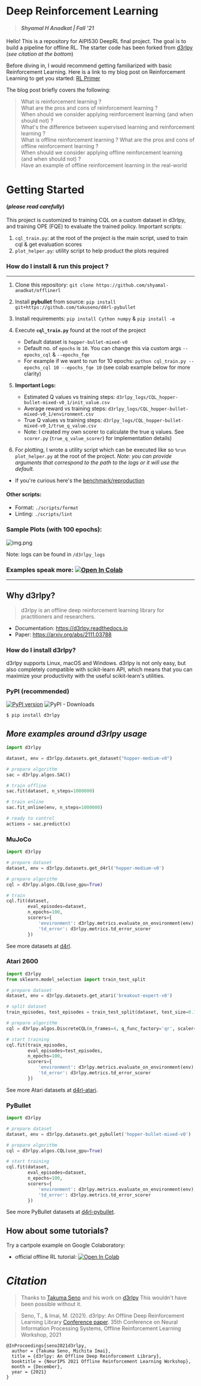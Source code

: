 # Deep Reinforcement Learning

> #### _Shyamal H Anadkat | Fall '21_

Hello! This is a repository for AIPI530 DeepRL final project. The goal is to build a pipeline for offline RL. The
starter code has been forked from [d3rlpy](https://github.com/takuseno/d3rlpy) (_see citation at the bottom_)

Before diving in, I would recommend getting familiarized with basic Reinforcement Learning. Here is a link to my blog
post on Reinforcement Learning to get you started:
[RL Primer](https://shyamalanadkat.medium.com/reinforcement-learning-a-primer-29116d487e42)

The blog post briefly covers the following:

> What is reinforcement learning ? <br/>
> What are the pros and cons of reinforcement learning ? <br/>
> When should we consider applying reinforcement learning (and when should not) ? <br/>
> What's the difference between supervised learning and reinforcement learning ? <br/>
> What is offline reinforcement learning ? What are the pros and cons of offline reinforcement learning ? <br/>
> When should we consider applying offline reinforcement learning (and when should not) ? <br/>
> Have an example of offline reinforcement learning in the real-world <br/>

# Getting Started

#### (_please read carefully_)

This project is customized to training CQL on a custom dataset in d3rlpy, and training OPE (FQE) to evaluate the trained
policy. Important scripts:

1. `cql_train.py`: at the root of the project is the main script, used to train cql & get evaluation scores
2. `plot_helper.py`: utility script to help product the plots required

### How do I install & run this project ?

---

1. Clone this repository: `git clone https://github.com/shyamal-anadkat/offlinerl`

2. Install **pybullet** from source: `pip install git+https://github.com/takuseno/d4rl-pybullet`

3. Install requirements: `pip install Cython numpy` & `pip install -e`

4. Execute **`cql_train.py`** found at the root of the project
    * Default dataset is `hopper-bullet-mixed-v0`
    * Default no. of `epochs` is `10`. You can change this via custom args `--epochs_cql` & `--epochs_fqe`
    * For example if we want to run for 10 epochs: `python cql_train.py --epochs_cql 10 --epochs_fqe 10`
      (see colab example below for more clarity)

5. **Important Logs:**
    * Estimated Q values vs training steps: `d3rlpy_logs/CQL_hopper-bullet-mixed-v0_1/init_value.csv`
    * Average reward vs training steps: `d3rlpy_logs/CQL_hopper-bullet-mixed-v0_1/environment.csv`
    * True Q values vs training steps: `d3rlpy_logs/CQL_hopper-bullet-mixed-v0_1/true_q_value.csv`
    * Note: I created my own scorer to calculate the true q values. See `scorer.py` (`true_q_value_scorer`) for
      implementation details)

6. For plotting, I wrote a utility script which can be executed like so `%run plot_helper.py` at the root of the
   project.
   _Note: you can provide arguments that correspond to the path to the logs or it will use the default._

* If you're curious here's
  the [benchmark/reproduction](https://github.com/takuseno/d3rlpy-benchmarks/tree/main/reproductions/CQL_hopper-medium-v0_3_20210617172248)

#### Other scripts:

* Format: `./scripts/format`
* Linting: `./scripts/lint`

### Sample Plots (with 100 epochs):

![img.png](plot.png)

Note: logs can be found in `/d3rlpy_logs`

### Examples speak more: [![Open In Colab](https://colab.research.google.com/assets/colab-badge.svg)](https://colab.research.google.com/drive/1S5RDTwaqVjA4wAJISxApra_G0ewSuS0R?usp=sharing)

---

## Why d3rlpy?

> d3rlpy is an offline deep reinforcement learning library for practitioners and researchers.

- Documentation: https://d3rlpy.readthedocs.io
- Paper: https://arxiv.org/abs/2111.03788

### How do I install d3rlpy?

d3rlpy supports Linux, macOS and Windows. d3rlpy is not only easy, but also completely compatible with scikit-learn API,
which means that you can maximize your productivity with the useful scikit-learn's utilities.

### PyPI (recommended)

[![PyPI version](https://badge.fury.io/py/d3rlpy.svg)](https://badge.fury.io/py/d3rlpy)
![PyPI - Downloads](https://img.shields.io/pypi/dm/d3rlpy)

```
$ pip install d3rlpy
```

## _More examples around d3rlpy usage_

```py
import d3rlpy

dataset, env = d3rlpy.datasets.get_dataset("hopper-medium-v0")

# prepare algorithm
sac = d3rlpy.algos.SAC()

# train offline
sac.fit(dataset, n_steps=1000000)

# train online
sac.fit_online(env, n_steps=1000000)

# ready to control
actions = sac.predict(x)
```

### MuJoCo

```py
import d3rlpy

# prepare dataset
dataset, env = d3rlpy.datasets.get_d4rl('hopper-medium-v0')

# prepare algorithm
cql = d3rlpy.algos.CQL(use_gpu=True)

# train
cql.fit(dataset,
        eval_episodes=dataset,
        n_epochs=100,
        scorers={
            'environment': d3rlpy.metrics.evaluate_on_environment(env),
            'td_error': d3rlpy.metrics.td_error_scorer
        })
```

See more datasets at [d4rl](https://github.com/rail-berkeley/d4rl).

### Atari 2600

```py
import d3rlpy
from sklearn.model_selection import train_test_split

# prepare dataset
dataset, env = d3rlpy.datasets.get_atari('breakout-expert-v0')

# split dataset
train_episodes, test_episodes = train_test_split(dataset, test_size=0.1)

# prepare algorithm
cql = d3rlpy.algos.DiscreteCQL(n_frames=4, q_func_factory='qr', scaler='pixel', use_gpu=True)

# start training
cql.fit(train_episodes,
        eval_episodes=test_episodes,
        n_epochs=100,
        scorers={
            'environment': d3rlpy.metrics.evaluate_on_environment(env),
            'td_error': d3rlpy.metrics.td_error_scorer
        })
```

See more Atari datasets at [d4rl-atari](https://github.com/takuseno/d4rl-atari).

### PyBullet

```py
import d3rlpy

# prepare dataset
dataset, env = d3rlpy.datasets.get_pybullet('hopper-bullet-mixed-v0')

# prepare algorithm
cql = d3rlpy.algos.CQL(use_gpu=True)

# start training
cql.fit(dataset,
        eval_episodes=dataset,
        n_epochs=100,
        scorers={
            'environment': d3rlpy.metrics.evaluate_on_environment(env),
            'td_error': d3rlpy.metrics.td_error_scorer
        })
```

See more PyBullet datasets at [d4rl-pybullet](https://github.com/takuseno/d4rl-pybullet).

## How about some tutorials?

Try a cartpole example on Google Colaboratory:

* official offline RL
  tutorial: [![Open In Colab](https://colab.research.google.com/assets/colab-badge.svg)](https://colab.research.google.com/github/takuseno/d3rlpy/blob/master/tutorials/cartpole.ipynb)

# _Citation_

> Thanks to [Takuma Seno](https://github.com/takuseno) and his work on [d3rlpy](https://github.com/takuseno/d3rlpy.git)
This wouldn't have been possible without it.

> Seno, T., & Imai, M. (2021). d3rlpy: An Offline Deep Reinforcement Learning Library [Conference paper](https://arxiv.org/abs/2111.03788). 35th Conference on Neural Information Processing Systems, Offline Reinforcement Learning Workshop, 2021

```
@InProceedings{seno2021d3rlpy,
  author = {Takuma Seno, Michita Imai},
  title = {d3rlpy: An Offline Deep Reinforcement Library},
  booktitle = {NeurIPS 2021 Offline Reinforcement Learning Workshop},
  month = {December},
  year = {2021}
}
```
